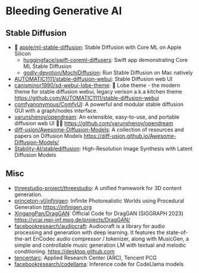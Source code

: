 # Bleeding Generative AI

## Stable Diffusion

- 🌟 [apple/ml-stable-diffusion](https://github.com/apple/ml-stable-diffusion):
  Stable Diffusion with Core ML on Apple Silicon
  - [huggingface/swift-coreml-diffusers](https://github.com/huggingface/swift-coreml-diffusers):
    Swift app demonstrating Core ML Stable Diffusion
  - [godly-devotion/MochiDiffusion](https://github.com/godly-devotion/MochiDiffusion):
    Run Stable Diffusion on Mac natively
- [AUTOMATIC1111/stable-diffusion-webui](https://github.com/AUTOMATIC1111/stable-diffusion-webui):
  Stable Diffusion web UI
- [canisminor1990/sd-webui-lobe-theme](https://github.com/canisminor1990/sd-webui-lobe-theme):
  🤯 Lobe theme - the modern theme for stable diffusion webui, legacy verison
  a.k.a kitchen theme <https://github.com/AUTOMATIC1111/stable-diffusion-webui>
- [comfyanonymous/ComfyUI](https://github.com/comfyanonymous/ComfyUI): A
  powerful and modular stable diffusion GUI with a graph/nodes interface.
- [varunshenoy/opendream](https://github.com/varunshenoy/opendream): An
  extensible, easy-to-use, and portable diffusion web UI 👨‍🎨
  <https://github.com/varunshenoy/opendream>
- [diff-usion/Awesome-Diffusion-Models](https://github.com/diff-usion/Awesome-Diffusion-Models):
  A collection of resources and papers on Diffusion Models
  <https://diff-usion.github.io/Awesome-Diffusion-Models/>
- [Stability-AI/stablediffusion](https://github.com/Stability-AI/stablediffusion):
  High-Resolution Image Synthesis with Latent Diffusion Models

## Misc

- [threestudio-project/threestudio](https://github.com/threestudio-project/threestudio):
  A unified framework for 3D content generation.
- [princeton-vl/infinigen](https://github.com/princeton-vl/infinigen): Infinite
  Photorealistic Worlds using Procedural Generation <https://infinigen.org>
- [XingangPan/DragGAN](https://github.com/XingangPan/DragGAN): Official Code for
  DragGAN (SIGGRAPH 2023) <https://vcai.mpi-inf.mpg.de/projects/DragGAN/>
- [facebookresearch/audiocraft](https://github.com/facebookresearch/audiocraft):
  Audiocraft is a library for audio processing and generation with deep
  learning. It features the state-of-the-art EnCodec audio compressor /
  tokenizer, along with MusicGen, a simple and controllable music generation LM
  with textual and melodic conditioning. <https://desktop.github.com>
- [tencentarc](https://replicate.com/tencentarc): Applied Research Center (ARC),
  Tencent PCG
- [facebookresearch/codellama](https://github.com/facebookresearch/codellama):
  Inference code for CodeLlama models
